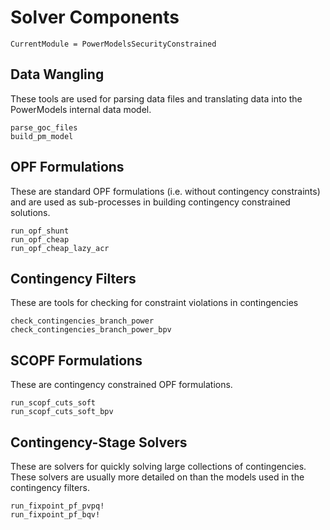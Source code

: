 # Solver Components

```@meta
CurrentModule = PowerModelsSecurityConstrained
```

## Data Wangling

These tools are used for parsing data files and translating data into the
PowerModels internal data model.

```@docs
parse_goc_files
build_pm_model
```

## OPF Formulations

These are standard OPF formulations (i.e. without contingency constraints) and
are used as sub-processes in building contingency constrained solutions.

```@docs
run_opf_shunt
run_opf_cheap
run_opf_cheap_lazy_acr
```

## Contingency Filters

These are tools for checking for constraint violations in contingencies

```@docs
check_contingencies_branch_power
check_contingencies_branch_power_bpv
```

## SCOPF Formulations

These are contingency constrained OPF formulations.

```@docs
run_scopf_cuts_soft
run_scopf_cuts_soft_bpv
```

## Contingency-Stage Solvers

These are solvers for quickly solving large collections of contingencies.
These solvers are usually more detailed on than the models used in the
contingency filters.

```@docs
run_fixpoint_pf_pvpq!
run_fixpoint_pf_bqv!
```
